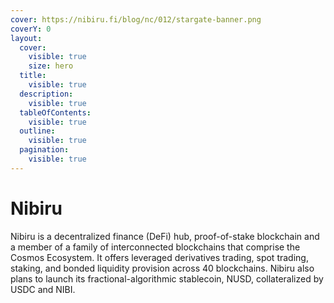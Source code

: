 ```yaml
---
cover: https://nibiru.fi/blog/nc/012/stargate-banner.png
coverY: 0
layout:
  cover:
    visible: true
    size: hero
  title:
    visible: true
  description:
    visible: true
  tableOfContents:
    visible: true
  outline:
    visible: true
  pagination:
    visible: true
---
```


# Nibiru

Nibiru is a decentralized finance (DeFi) hub, proof-of-stake blockchain and a member of a family of interconnected blockchains that comprise the Cosmos Ecosystem. It offers leveraged derivatives trading, spot trading, staking, and bonded liquidity provision across 40 blockchains. Nibiru also plans to launch its fractional-algorithmic stablecoin, NUSD, collateralized by USDC and NIBI.
